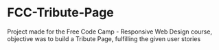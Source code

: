 # FCC-Tribute-Page
Project made for the Free Code Camp - Responsive Web Design course, objective was to build a Tribute Page, fulfilling the given user stories
